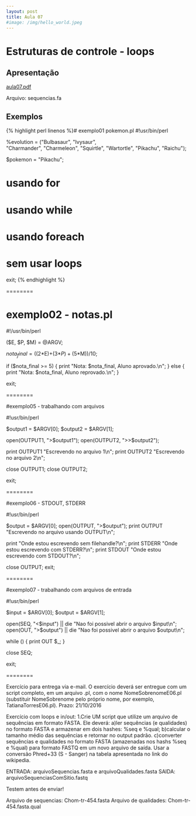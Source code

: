 ```yaml
---
layout: post
title: Aula 07
#image: /img/hello_world.jpeg
---
```

# Estruturas de controle - loops

## Apresentação
[aula07.pdf](http://biologia.ib.usp.br/torres/introprog2018/aulas/aula07.pdf)

Arquivo: sequencias.fa

## Exemplos

{% highlight perl linenos %}# exemplo01 pokemon.pl
#!usr/bin/perl

%evolution = ("Bulbasaur",  "Ivysaur",            
              "Charmander", "Charmeleon", 
              "Squirtle",   "Wartortle",
              "Pikachu",    "Raichu");

$pokemon = "Pikachu";

# usando for


# usando while


# usando foreach


# sem usar loops


exit;
{% endhighlight %}

========

# exemplo02 - notas.pl

#!/usr/bin/perl

($E, $P, $M) = @ARGV;

$nota_final = ((2*$E)+(3*$P)+(5*$M))/10;

if ($nota_final >= 5) {
   print "Nota: $nota_final, Aluno aprovado.\n";
} else {
   print "Nota: $nota_final, Aluno reprovado.\n";
}

exit; 

========

#exemplo05 - trabalhando com arquivos

#!usr/bin/perl

$output1 = $ARGV[0];
$output2 = $ARGV[1];

open(OUTPUT1, ">$output1");
open(OUTPUT2, ">>$output2");

print OUTPUT1 "Escrevendo no arquivo 1\n";
print OUTPUT2 "Escrevendo no arquivo 2\n";

close OUTPUT1; 
close OUTPUT2; 

exit;

========

#exemplo06 - STDOUT, STDERR

#!usr/bin/perl

$output = $ARGV[0];
open(OUTPUT, ">$output");
print OUTPUT "Escrevendo no arquivo usando OUTPUT\n";

print "Onde estou escrevendo sem filehandle?\n";
print STDERR "Onde estou escrevendo com STDERR?\n";
print STDOUT "Onde estou escrevendo com STDOUT?\n";

close OUTPUT; 
exit;

========

#exemplo07 - trabalhando com arquivos de entrada

#!usr/bin/perl

$input  = $ARGV[0];
$output = $ARGV[1];

open(SEQ, "<$input")  || die "Nao foi possivel abrir o arquivo $input\n";
open(OUT, ">$output") || die "Nao foi possivel abrir o arquivo $output\n";

while (<SEQ>) {
   print OUT $_; 
}

close SEQ;

exit;

========

Exercício para entrega via e-mail. O exercício deverá ser entregue com um script completo, em um arquivo .pl, com o nome NomeSobrenomeE06.pl (substituir NomeSobrenome pelo próprio nome, por exemplo, TatianaTorresE06.pl).
Prazo: 21/10/2016

Exercício com loops e in/out:
1.Crie UM script que utilize um arquivo de sequências em formato FASTA. Ele deverá:
a)ler sequências (e qualidades) no formato FASTA e armazenar em dois hashes: %seq e %qual;
b)calcular o tamanho médio das sequências e retornar no output padrão. 
c)converter sequências e qualidades no formato FASTA (amazenadas nos hashs %seq e %qual) para formato FASTQ em um novo arquivo de saída. Usar a conversão Phred+33 (S - Sanger) na tabela apresentada no link do wikipedia.

ENTRADA: arquivoSequencias.fasta e arquivoQualidades.fasta
SAIDA: arquivoSequenciasComSitio.fastq

Testem antes de enviar! 

Arquivo de sequencias: Chom-tr-454.fasta
Arquivo de qualidades: Chom-tr-454.fasta.qual
